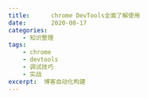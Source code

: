 ```yaml
---
title:      chrome DevTools全面了解使用
date:       2020-08-17
categories:
    - 知识整理
tags:
    - chrome
    - devtools
    - 调试技巧
    - 实战
excerpt:  博客自动化构建
---
```

#